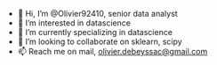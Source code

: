 - 👋 Hi, I’m @Olivier92410, senior data analyst
- 👀 I’m interested in datascience
- 🌱 I’m currently specializing in datascience
- 💞️ I’m looking to collaborate on sklearn, scipy
- 📫 Reach me on mail, olivier.debeyssac@gmail.com

<!---
Olivier92410/Olivier92410 is a ✨ special ✨ repository because its `README.md` (this file) appears on your GitHub profile.
You can click the Preview link to take a look at your changes.
--->
